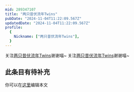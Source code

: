 ```yaml
---
mid: 289347107
title: "两只昔伏流年Twins"
pubDate: "2024-11-04T11:22:09.567Z"
updatedDate: "2024-11-04T11:22:09.567Z"
profile:
  {
    Nickname: ["两只昔伏流年Twins"],
  }
---
```


关注[两只昔伏流年Twins](https://space.bilibili.com/289347107)谢谢喵~ 关注[两只昔伏流年Twins](https://space.bilibili.com/289347107)谢谢喵~

## 此条目有待补充
你可以在[这里](https://github.com/Yuhanawa/VTuber.ICU-Content/edit/master/v/两只昔伏流年Twins/index.md)编辑本文
